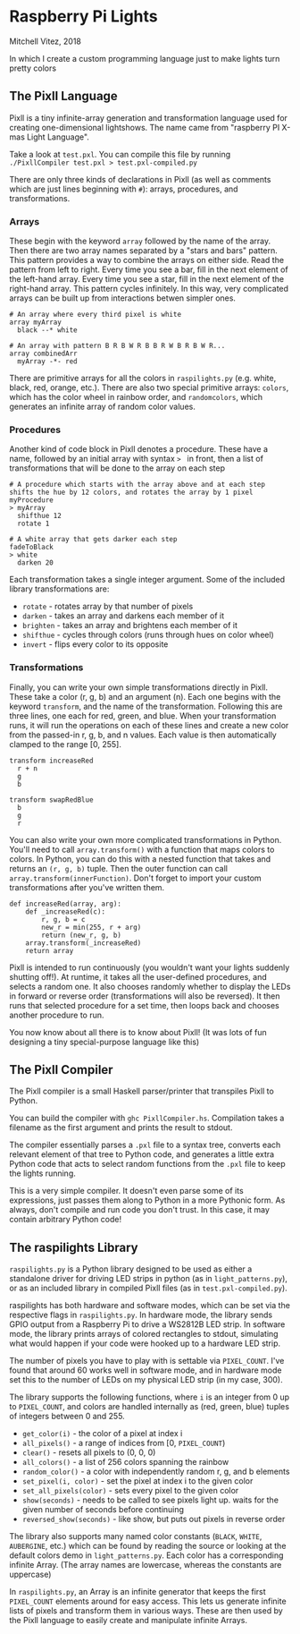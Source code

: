 # Raspberry Pi Lights

Mitchell Vitez, 2018

In which I create a custom programming language just to make lights turn pretty colors

## The Pixll Language

Pixll is a tiny infinite-array generation and transformation language used for creating one-dimensional lightshows. The name came from "raspberry PI X-mas Light Language".

Take a look at `test.pxl`. You can compile this file by running `./PixllCompiler test.pxl > test.pxl-compiled.py`

There are only three kinds of declarations in Pixll (as well as comments which are just lines beginning with `#`): arrays, procedures, and transformations.

### Arrays

These begin with the keyword `array` followed by the name of the array. Then there are two array names separated by a "stars and bars" pattern. This pattern provides a way to combine the arrays on either side. Read the pattern from left to right. Every time you see a bar, fill in the next element of the left-hand array. Every time you see a star, fill in the next element of the right-hand array. This pattern cycles infinitely. In this way, very complicated arrays can be built up from interactions betwen simpler ones.

```
# An array where every third pixel is white
array myArray
  black --* white

# An array with pattern B R B W R B B R W B R B W R...
array combinedArr
  myArray -*- red
```

There are primitive arrays for all the colors in `raspilights.py` (e.g. white, black, red, orange, etc.). There are also two special primitive arrays: `colors`, which has the color wheel in rainbow order, and `randomcolors`, which generates an infinite array of random color values.

### Procedures

Another kind of code block in Pixll denotes a procedure. These have a name, followed by an initial array with syntax `> ` in front, then a list of transformations that will be done to the array on each step

```
# A procedure which starts with the array above and at each step shifts the hue by 12 colors, and rotates the array by 1 pixel
myProcedure
> myArray
  shifthue 12
  rotate 1

# A white array that gets darker each step
fadeToBlack
> white
  darken 20
```

Each transformation takes a single integer argument. Some of the included library transformations are:
- `rotate` - rotates array by that number of pixels
- `darken` - takes an array and darkens each member of it
- `brighten` - takes an array and brightens each member of it
- `shifthue` - cycles through colors (runs through hues on color wheel)
- `invert` - flips every color to its opposite

### Transformations

Finally, you can write your own simple transformations directly in Pixll. These take a color (r, g, b) and an argument (n). Each one begins with the keyword `transform`, and the name of the transformation. Following this are three lines, one each for red, green, and blue. When your transformation runs, it will run the operations on each of these lines and create a new color from the passed-in r, g, b, and n values. Each value is then automatically clamped to the range [0, 255].

```
transform increaseRed
  r + n
  g
  b

transform swapRedBlue
  b
  g
  r
```

You can also write your own more complicated transformations in Python. You'll need to call `array.transform()` with a function that maps colors to colors. In Python, you can do this with a nested function that takes and returns an `(r, g, b)` tuple. Then the outer function can call `array.transform(innerFunction)`. Don't forget to import your custom transformations after you've written them.

```
def increaseRed(array, arg):
    def _increaseRed(c):
        r, g, b = c
        new_r = min(255, r + arg)
        return (new_r, g, b)
    array.transform(_increaseRed)
    return array
```

Pixll is intended to run continuously (you wouldn't want your lights suddenly shutting off!). At runtime, it takes all the user-defined procedures, and selects a random one. It also chooses randomly whether to display the LEDs in forward or reverse order (transformations will also be reversed). It then runs that selected procedure for a set time, then loops back and chooses another procedure to run.

You now know about all there is to know about Pixll! (It was lots of fun designing a tiny special-purpose language like this)

## The Pixll Compiler

The Pixll compiler is a small Haskell parser/printer that transpiles Pixll to Python. 

You can build the compiler with `ghc PixllCompiler.hs`. Compilation takes a filename as the first argument and prints the result to stdout.

The compiler essentially parses a `.pxl` file to a syntax tree, converts each relevant element of that tree to Python code, and generates a little extra Python code that acts to select random functions from the `.pxl` file to keep the lights running.

This is a very simple compiler. It doesn't even parse some of its expressions, just passes them along to Python in a more Pythonic form. As always, don't compile and run code you don't trust. In this case, it may contain arbitrary Python code!

## The raspilights Library

`raspilights.py` is a Python library designed to be used as either a standalone driver for driving LED strips in python (as in `light_patterns.py`), or as an included library in compiled Pixll files (as in `test.pxl-compiled.py`).

raspilights has both hardware and software modes, which can be set via the respective flags in `raspilights.py`. In hardware mode, the library sends GPIO output from a Raspberry Pi to drive a WS2812B LED strip. In software mode, the library prints arrays of colored rectangles to stdout, simulating what would happen if your code were hooked up to a hardware LED strip.

The number of pixels you have to play with is settable via `PIXEL_COUNT`. I've found that around 60 works well in software mode, and in hardware mode set this to the number of LEDs on my physical LED strip (in my case, 300).

The library supports the following functions, where `i` is an integer from 0 up to `PIXEL_COUNT`, and colors are handled internally as (red, green, blue) tuples of integers between 0 and 255.

- `get_color(i)` - the color of a pixel at index i
- `all_pixels()` - a range of indices from [0, `PIXEL_COUNT`)
- `clear()` - resets all pixels to (0, 0, 0)
- `all_colors()` - a list of 256 colors spanning the rainbow
- `random_color()` - a color with independently random r, g, and b elements
- `set_pixel(i, color)` - set the pixel at index i to the given color
- `set_all_pixels(color)` - sets every pixel to the given color
- `show(seconds)` - needs to be called to see pixels light up. waits for the given number of seconds before continuing
- `reversed_show(seconds)` - like show, but puts out pixels in reverse order

The library also supports many named color constants (`BLACK`, `WHITE`, `AUBERGINE`, etc.) which can be found by reading the source or looking at the default colors demo in `light_patterns.py`. Each color has a corresponding infinite Array. (The array names are lowercase, whereas the constants are uppercase)

In `raspilights.py`, an Array is an infinite generator that keeps the first `PIXEL_COUNT` elements around for easy access. This lets us generate infinite lists of pixels and transform them in various ways. These are then used by the Pixll language to easily create and manipulate infinite Arrays.
